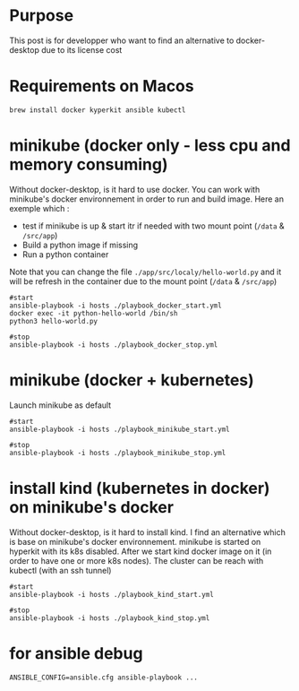 # Purpose
This post is for developper who want to find an alternative to docker-desktop due to its license cost


# Requirements on Macos
```
brew install docker kyperkit ansible kubectl
```

# minikube (docker only - less cpu and memory consuming)
Without docker-desktop, is it hard to use docker. You can work with minikube's docker environnement in order to run and build image.
Here an exemple which :
- test if minikube is up & start itr if needed with two mount point (`/data` & `/src/app`)
- Build a python image if missing
- Run a python container

Note that you can change the file `./app/src/localy/hello-world.py` and it will be refresh in the container due to the mount point (`/data` & `/src/app`)

```
#start
ansible-playbook -i hosts ./playbook_docker_start.yml
docker exec -it python-hello-world /bin/sh
python3 hello-world.py

#stop
ansible-playbook -i hosts ./playbook_docker_stop.yml
```


# minikube (docker + kubernetes)
Launch minikube as default
```
#start
ansible-playbook -i hosts ./playbook_minikube_start.yml

#stop
ansible-playbook -i hosts ./playbook_minikube_stop.yml
```


# install kind (kubernetes in docker) on minikube's docker
Without docker-desktop, is it hard to install kind. I find an alternative which is base on minikube's docker environnement.
minikube is started on hyperkit with its k8s disabled. After we start kind docker image on it (in order to have one or more k8s nodes).
The <kind-mkind> cluster can be reach with kubectl (with an ssh tunnel)
```
#start
ansible-playbook -i hosts ./playbook_kind_start.yml

#stop
ansible-playbook -i hosts ./playbook_kind_stop.yml
```


# for ansible debug
```
ANSIBLE_CONFIG=ansible.cfg ansible-playbook ...
```

